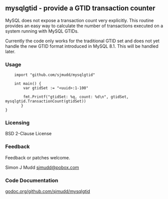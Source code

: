 ## mysqlgtid - provide a GTID transaction counter

MySQL does not expose a transaction count very explicitly.  This routine
provides an easy way to calculate the number of transactions executed
on a system running with MySQL GTIDs.

Currently the code only works for the traditional GTID set and does not
yet handle the new GTID format introduced in MySQL 8.1.  This will be
handled later.

### Usage

```
    import "github.com/sjmudd/mysqlgtid"

    int main() {
        var gtidSet := "<uuid>:1-100"

        fmt.Printf("gtidSet: %q, count: %d\n", gtidSet, mysqlgtid.TransactionCount(gtidSet))
       }
}
```

### Licensing

BSD 2-Clause License

### Feedback

Feedback or patches welcome.

Simon J Mudd
<sjmudd@pobox.com>

### Code Documentation
[godoc.org/github.com/sjmudd/mysqlgtid](http://godoc.org/github.com/sjmudd/mysqlgtid)
